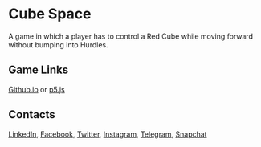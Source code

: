# Cube Space
A game in which a player has to control a Red Cube while moving forward without bumping into Hurdles.

## Game Links

[Github.io](https://ahmedazhar05.github.io/cube-space) or
[p5.js](http://bit.do/cube_space)
            
## Contacts

[LinkedIn](https://www.linkedin.com/in/mohammed-azhar-ahmed-4006601b2), [Facebook](https://fb.me/ahmedazhar05), [Twitter](https://twitter.com/ahmedazhar05), [Instagram](https://instagram.com/ahmedazhar05), [Telegram](https://t.me/ahmedazhar05), [Snapchat](https://snapchat.com/add/ahmedazhar05)
